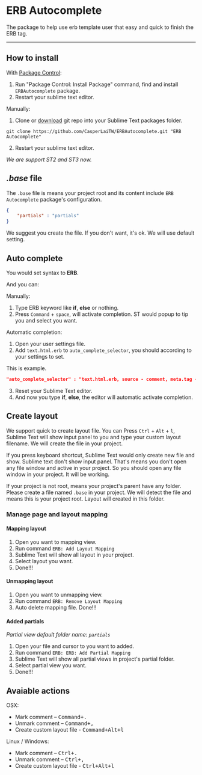 # ERB Autocomplete

The package to help use erb template user that easy and quick to finish the ERB tag.
***

## How to install


With [Package Control](http://wbond.net/sublime_packages/package_control):

1. Run "Package Control: Install Package" command, find and install `ERBAutocomplete` package.
2. Restart your sublime text editor.


Manually:

1. Clone or [download](https://github.com/CasperLaiTW/ERBAutocomplete/archive/master.zip "download") git repo into your Sublime Text packages folder.
  ```
  git clone https://github.com/CasperLaiTW/ERBAutocomplete.git "ERB Autocomplete"
  ```
2. Restart your sublime text editor.

*We are support ST2 and ST3 now.*

## *.base* file
The `.base` file is means your project root and its content include `ERB Autocomplete` package's configuration.
```json
{
    "partials" : "partials"
}
```
We suggest you create the file. If you don't want, it's ok. We will use default setting.

## Auto complete
You would set syntax to **ERB**.

And you can:

Manually:

1. Type ERB keyword like **if**, **else** or nothing.
2. Press `Command` + `space`, will activate completion. ST would popup to tip you and select you want.

Automatic completion:

1. Open your user settings file.
2. Add `text.html.erb` to `auto_complete_selector`, you should according to your settings to set.

  This is example.
  ```json
  "auto_complete_selector" : "text.html.erb, source - comment, meta.tag - punctuation.definition.tag.begin"
  ```
3. Reset your Sublime Text editor.
4. And now you type **if**, **else**, the editor will automatic activate completion.


## Create layout
We support quick to create layout file. You can Press `Ctrl` + `Alt` + `l`, Sublime Text will show input panel to you and type your custom layout filename. We will create the file in your project.

If you press keyboard shortcut, Sublime Text would only create new file and show. Sublime text don't show input panel. That's means you don't open any file window and active in your project. So you should open any file window in your project. It will be working.

If your project is not root, means your project's parent have any folder. Please create a file named `.base` in your project. We will detect the file and means this is your project root. Layout will created in this folder.


### Manage page and layout mapping
#### Mapping layout
1. Open you want to mapping view.
2. Run command `ERB: Add Layout Mapping`
2. Sublime Text will show all layout in your project.
3. Select layout you want.
4. Done!!!

#### Unmapping layout
1. Open you want to unmapping view.
2. Run command `ERB: Remove Layout Mapping`
3. Auto delete mapping file. Done!!!

#### Added partials
*Partial view default folder name: `partials`*
1. Open your file and cursor to you want to added.
2. Run command `ERB: ERB: Add Partial Mapping`
3. Sublime Text will show all partial views in project's partial folder.
4. Select partial view you want.
5. Done!!!

## Avaiable actions
OSX:

* Mark comment – <kbd>Command+.</kbd>
* Unmark comment – <kbd>Command+,</kbd>
* Create custom layout file - <kbd>Command+Alt+l</kbd>

Linux / Windows:

* Mark comment – <kbd>Ctrl+.</kbd>
* Unmark comment – <kbd>Ctrl+,</kbd>
* Create custom layout file - <kbd>Ctrl+Alt+l</kbd>




